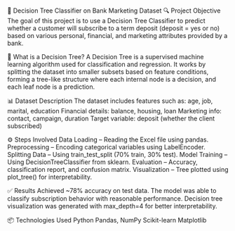 📘 Decision Tree Classifier on Bank Marketing Dataset
🔍 Project Objective
The goal of this project is to use a Decision Tree Classifier to predict whether a customer will subscribe to a term deposit (deposit = yes or no) based on various personal, financial, and marketing attributes provided by a bank.

🧠 What is a Decision Tree?
A Decision Tree is a supervised machine learning algorithm used for classification and regression. It works by splitting the dataset into smaller subsets based on feature conditions, forming a tree-like structure where each internal node is a decision, and each leaf node is a prediction.

📊 Dataset Description
The dataset includes features such as:
age, job, marital, education
Financial details: balance, housing, loan
Marketing info: contact, campaign, duration
Target variable: deposit (whether the client subscribed)

⚙️ Steps Involved
 Data Loading – Reading the Excel file using pandas.
 Preprocessing – Encoding categorical variables using LabelEncoder.
 Splitting Data – Using train_test_split (70% train, 30% test).
 Model Training – Using DecisionTreeClassifier from sklearn.
 Evaluation – Accuracy, classification report, and confusion matrix.
 Visualization – Tree plotted using plot_tree() for interpretability.

✅ Results
Achieved ~78% accuracy on test data.
The model was able to classify subscription behavior with reasonable performance.
Decision tree visualization was generated with max_depth=4 for better interpretability.

📦 Technologies Used
Python
Pandas, NumPy
Scikit-learn
Matplotlib
